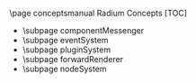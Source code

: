 \page conceptsmanual Radium Concepts
[TOC]

* \subpage componentMessenger
* \subpage eventSystem
* \subpage pluginSystem
* \subpage forwardRenderer
* \subpage nodeSystem
